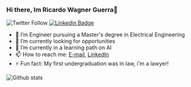 ### Hi there, Im Ricardo Wagner Guerra👋

![Twitter Follow](https://img.shields.io/twitter/follow/cadoguerra?style=social)
[![Linkedin Badge](https://img.shields.io/badge/-View&nbsp;profile&nbsp;on&nbsp;LinkedIn-blue?style=flat-square&logo=Linkedin&logoColor=white&link=https://www.linkedin.com/in/guerraricardo/)](https://www.linkedin.com/in/guerraricardo/)

- 👯 I’m Engineer pursuing a Master's degree in Electrical Engineering
- 🔭 I’m currently looking for opportunities
- 🌱 I’m currently in a learning path on AI
- 📫 How to reach me: [E-mail](mailto:rwguerra@gmail.com), [LinkedIn](https://www.linkedin.com/in/guerraricardo/)
- ⚡ Fun fact: My first undergraduation was in law, i'm a lawyer!

![Github stats](https://github-readme-stats.vercel.app/api?username=rwguerra)
